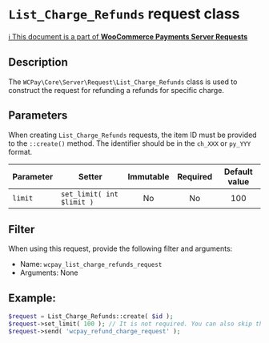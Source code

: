 # `List_Charge_Refunds` request class

[ℹ️ This document is a part of __WooCommerce Payments Server Requests__](../requests.md)

## Description

The `WCPay\Core\Server\Request\List_Charge_Refunds` class is used to construct the request for refunding a refunds for specific charge.

## Parameters

When creating `List_Charge_Refunds` requests, the item ID must be provided to the `::create()` method. The identifier should be in the `ch_XXX` or `py_YYY` format.

| Parameter | Setter                    | Immutable | Required | Default value |
|-----------|---------------------------|:---------:|:--------:|:-------------:|
| `limit`   | `set_limit( int $limit )` |    No     |    No    |      100      |


## Filter

When using this request, provide the following filter and arguments:

- Name: `wcpay_list_charge_refunds_request`
- Arguments: None

## Example:

```php
$request = List_Charge_Refunds::create( $id );
$request->set_limit( 100 ); // It is not required. You can also skip this setter.
$request->send( 'wcpay_refund_charge_request' );
```
